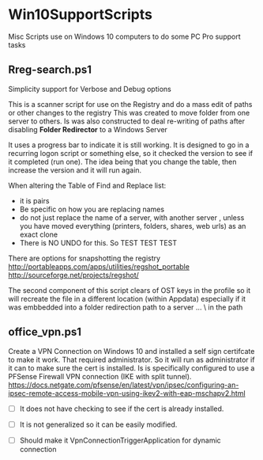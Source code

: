 # Win10SupportScripts
Misc Scripts use on Windows 10 computers to do some PC Pro support tasks

## __Rreg-search.ps1__

Simplicity support for Verbose and Debug options

This is a scanner script for use on the Registry and do a mass edit of paths or other changes to the registry
This was created to move folder from one server to others.
Is was also constructed to deal re-writing of paths after disabling __Folder Redirector__ to a Windows Server

It uses a progress bar to indicate it is still working.
It is designed to go in a recurring logon script or something else, so it checked the version to see if it completed (run one).  The idea being that you change the table, then increase the version and it will run again.

When altering the Table of Find and Replace list:
  - it is pairs
  - Be specific on how you are replacing names
  - do not just replace the name of a server, with another server , unless you have moved everything (printers, folders, shares, web urls) as an exact clone
  - There is NO UNDO for this.  So TEST TEST TEST

There are options for snapshotting the registry
     http://portableapps.com/apps/utilities/regshot_portable
       http://sourceforge.net/projects/regshot/

The second component of this script clears of OST keys in the profile so it will recreate the file in a different location (within Appdata) especially if it was embbedded into a folder redirection path to a server ... \\ in the path

## __office_vpn.ps1__  
Create a VPN Connection on Windows 10 and installed a self sign certifcate to make it work.  That required administrator.  So it will run as administrator if it can to make sure the cert is installed.  Is is specifically configured to use a PFSense Firewall VPN connection (IKE with split tunnel).  https://docs.netgate.com/pfsense/en/latest/vpn/ipsec/configuring-an-ipsec-remote-access-mobile-vpn-using-ikev2-with-eap-mschapv2.html 

- [ ] It does not have checking to see if the cert is already installed.  
- [ ] It is not generalized so it can be easily modified.
- [ ] Should make it VpnConnectionTriggerApplication for dynamic connection




